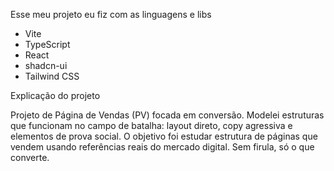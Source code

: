
Esse meu projeto eu fiz com as linguagens e libs
- Vite
- TypeScript
- React
- shadcn-ui
- Tailwind CSS

Explicação do projeto

Projeto de Página de Vendas (PV) focada em conversão. Modelei estruturas que funcionam no campo de batalha: layout direto, copy agressiva e elementos de prova social. O objetivo foi estudar estrutura de páginas que vendem usando referências reais do mercado digital. Sem firula, só o que converte.
